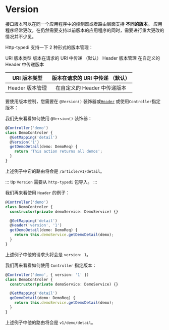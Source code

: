 # Version

接口版本可以在同一个应用程序中的控制器或者路由层面支持 **不同的版本**。 应用程序经常更改，在仍然需要支持以前版本的应用程序的同时，需要进行重大更改的情况并不少见。

Http-typedi 支持一下 2 种形式的版本管理：

URI 版本类型	版本在请求的 URI 中传递 （默认）
Header 版本管理	在自定义的 Header 中传递版本

| URI 版本类型        | 版本在请求的 URI 中传递 （默认）                             |
| ----------------- | :------------------------------------------------------: |
| Header  版本管理   | 在自定义的 Header 中传递版本                                 |


要使用版本控制，您需要在 `@Version()` 装饰器或[`Header`](./headers.md) 或使用`Controller`指定版本：

我们先来看看如何使用 `@Version()` 装饰器：

```ts
@Controller('demo')
class DemoControler {
  @GetMapping('detail')
  @Version('1')
  getDemoDetail(demo: DemoReq) {
    return 'This action returns all demos';
  }
}
```

上述例子中它的路由将会是 `/article/v1/detail`。

::: tip
`Version` 需要从 `http-typedi` 包导入。
:::

我们再来看使用 `Header` 的例子：

```ts
@Controller('demo')
class DemoControler {
  constructor(private demoService: DemoService) {}

  @GetMapping('detail')
  @Header('version', '1')
  getDemoDetail(demo: DemoReq) {
    return this.demoService.getDemoDetail(demo);
  }
}
```

上述例子中他的请求头将会是 `version: 1`。

我们再来看看如何使用 `Controller` 指定版本：

```ts
@Controller('demo', { version: '1' })
class DemoControler {
  constructor(private demoService: DemoService) {}

  @GetMapping('detail')
  geDemoDetail(demo: DemoReq) {
    return this.demoService.getDemoDetail(demo);
  }
}
```

上述例子中他的路由将会是 `v1/demo/detail`。
